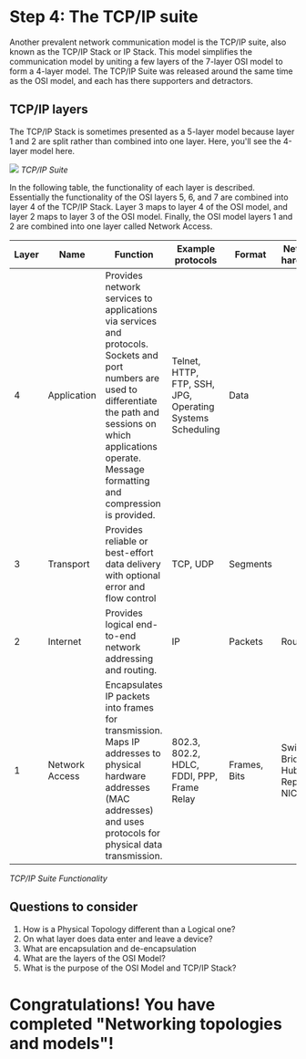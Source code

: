 
# Step 4: The TCP/IP suite

Another prevalent network communication model is the TCP/IP suite, also known as the TCP/IP Stack or IP Stack. This model simplifies the communication model by uniting a few layers of the 7-layer OSI model to form a 4-layer model. The TCP/IP Suite was released around the same time as the OSI model, and each has there supporters and detractors.

## TCP/IP layers

The TCP/IP Stack is sometimes presented as a 5-layer model because layer 1 and 2 are split rather than combined into one layer. Here, you'll see the 4-layer model here.

![](/posts/files/networking-102-the-topologies/assets/images/osi4.png)
*TCP/IP Suite*

In the following table, the functionality of each layer is described. Essentially the functionality of the OSI layers 5, 6, and 7 are combined into layer 4 of the TCP/IP Stack. Layer 3 maps to layer 4 of the OSI model, and layer 2 maps to layer 3 of the OSI model. Finally, the OSI model layers 1 and 2 are combined into one layer called Network Access.

| Layer | Name           | Function                                                                                                                                                                                                                      | Example protocols                                         | Format       | Network hardware                   |
|-------|----------------|-------------------------------------------------------------------------------------------------------------------------------------------------------------------------------------------------------------------------------|-----------------------------------------------------------|--------------|------------------------------------|
| 4     | Application    | Provides network services to applications via services and protocols. Sockets and port numbers are used to differentiate the path and sessions on which applications operate. Message formatting and compression is provided. | Telnet, HTTP, FTP, SSH, JPG, Operating Systems Scheduling | Data         |                                    |
| 3     | Transport      | Provides reliable or best-effort data delivery with optional error and flow control                                                                                                                                           | TCP, UDP                                                  | Segments     |                                    |
| 2     | Internet       | Provides logical end-to-end network addressing and routing.                                                                                                                                                                   | IP                                                        | Packets      | Router                             |
| 1     | Network Access | Encapsulates IP packets into frames for transmission. Maps IP addresses to physical hardware addresses (MAC addresses) and uses protocols for physical data transmission.                                                     | 802.3, 802.2, HDLC, FDDI, PPP, Frame Relay                | Frames, Bits | Switch, Bridge, Hub, Repeater, NIC |
*TCP/IP Suite Functionality*


## Questions to consider
1. How is a Physical Topology different than a Logical one?
2. On what layer does data enter and leave a device?
3. What are encapsulation and de-encapsulation
4. What are the layers of the OSI Model?
5. What is the purpose of the OSI Model and TCP/IP Stack?

# Congratulations!  You have completed "Networking topologies and models"!
